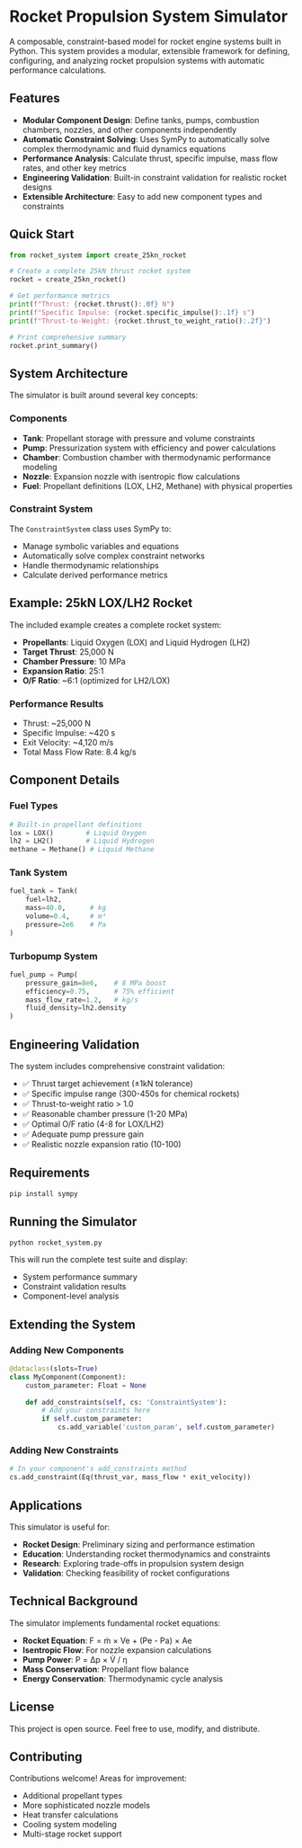 # Rocket Propulsion System Simulator

A composable, constraint-based model for rocket engine systems built in Python. This system provides a modular, extensible framework for defining, configuring, and analyzing rocket propulsion systems with automatic performance calculations.

## Features

- **Modular Component Design**: Define tanks, pumps, combustion chambers, nozzles, and other components independently
- **Automatic Constraint Solving**: Uses SymPy to automatically solve complex thermodynamic and fluid dynamics equations
- **Performance Analysis**: Calculate thrust, specific impulse, mass flow rates, and other key metrics
- **Engineering Validation**: Built-in constraint validation for realistic rocket designs
- **Extensible Architecture**: Easy to add new component types and constraints

## Quick Start

```python
from rocket_system import create_25kn_rocket

# Create a complete 25kN thrust rocket system
rocket = create_25kn_rocket()

# Get performance metrics
print(f"Thrust: {rocket.thrust():.0f} N")
print(f"Specific Impulse: {rocket.specific_impulse():.1f} s")
print(f"Thrust-to-Weight: {rocket.thrust_to_weight_ratio():.2f}")

# Print comprehensive summary
rocket.print_summary()
```

## System Architecture

The simulator is built around several key concepts:

### Components
- **Tank**: Propellant storage with pressure and volume constraints
- **Pump**: Pressurization system with efficiency and power calculations
- **Chamber**: Combustion chamber with thermodynamic performance modeling
- **Nozzle**: Expansion nozzle with isentropic flow calculations
- **Fuel**: Propellant definitions (LOX, LH2, Methane) with physical properties

### Constraint System
The `ConstraintSystem` class uses SymPy to:
- Manage symbolic variables and equations
- Automatically solve complex constraint networks
- Handle thermodynamic relationships
- Calculate derived performance metrics

## Example: 25kN LOX/LH2 Rocket

The included example creates a complete rocket system:

- **Propellants**: Liquid Oxygen (LOX) and Liquid Hydrogen (LH2)
- **Target Thrust**: 25,000 N
- **Chamber Pressure**: 10 MPa
- **Expansion Ratio**: 25:1
- **O/F Ratio**: ~6:1 (optimized for LH2/LOX)

### Performance Results
- Thrust: ~25,000 N
- Specific Impulse: ~420 s
- Exit Velocity: ~4,120 m/s
- Total Mass Flow Rate: 8.4 kg/s

## Component Details

### Fuel Types
```python
# Built-in propellant definitions
lox = LOX()        # Liquid Oxygen
lh2 = LH2()        # Liquid Hydrogen  
methane = Methane() # Liquid Methane
```

### Tank System
```python
fuel_tank = Tank(
    fuel=lh2,
    mass=40.0,      # kg
    volume=0.4,     # m³
    pressure=2e6    # Pa
)
```

### Turbopump System
```python
fuel_pump = Pump(
    pressure_gain=8e6,    # 8 MPa boost
    efficiency=0.75,      # 75% efficient
    mass_flow_rate=1.2,   # kg/s
    fluid_density=lh2.density
)
```

## Engineering Validation

The system includes comprehensive constraint validation:

- ✅ Thrust target achievement (±1kN tolerance)
- ✅ Specific impulse range (300-450s for chemical rockets)
- ✅ Thrust-to-weight ratio > 1.0
- ✅ Reasonable chamber pressure (1-20 MPa)
- ✅ Optimal O/F ratio (4-8 for LOX/LH2)
- ✅ Adequate pump pressure gain
- ✅ Realistic nozzle expansion ratio (10-100)

## Requirements

```bash
pip install sympy
```

## Running the Simulator

```bash
python rocket_system.py
```

This will run the complete test suite and display:
- System performance summary
- Constraint validation results
- Component-level analysis

## Extending the System

### Adding New Components
```python
@dataclass(slots=True)
class MyComponent(Component):
    custom_parameter: Float = None
    
    def add_constraints(self, cs: 'ConstraintSystem'):
        # Add your constraints here
        if self.custom_parameter:
            cs.add_variable('custom_param', self.custom_parameter)
```

### Adding New Constraints
```python
# In your component's add_constraints method
cs.add_constraint(Eq(thrust_var, mass_flow * exit_velocity))
```

## Applications

This simulator is useful for:
- **Rocket Design**: Preliminary sizing and performance estimation
- **Education**: Understanding rocket thermodynamics and constraints
- **Research**: Exploring trade-offs in propulsion system design
- **Validation**: Checking feasibility of rocket configurations

## Technical Background

The simulator implements fundamental rocket equations:
- **Rocket Equation**: F = ṁ × Ve + (Pe - Pa) × Ae
- **Isentropic Flow**: For nozzle expansion calculations
- **Pump Power**: P = Δp × V̇ / η
- **Mass Conservation**: Propellant flow balance
- **Energy Conservation**: Thermodynamic cycle analysis

## License

This project is open source. Feel free to use, modify, and distribute.

## Contributing

Contributions welcome! Areas for improvement:
- Additional propellant types
- More sophisticated nozzle models
- Heat transfer calculations
- Cooling system modeling
- Multi-stage rocket support 